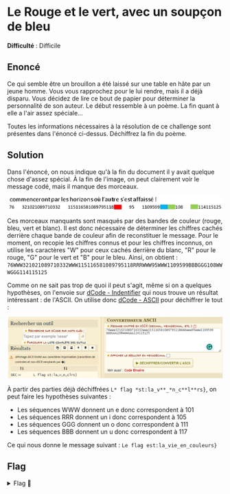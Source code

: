 # Le Rouge et le vert, avec un soupçon de bleu

**Difficulté** : Difficile

## Enoncé

Ce qui semble être un brouillon a été laissé sur une table en hâte par un jeune homme. Vous vous rapprochez pour le lui rendre, mais il a déjà disparu. Vous décidez de lire ce bout de papier pour déterminer la personnalité de son auteur. Le début ressemble à un poème. La fin quant à elle a l'air assez spéciale...

Toutes les informations nécessaires à la résolution de ce challenge sont présentes dans l'énoncé ci-dessus. Déchiffrez la fin du poème.


## Solution

Dans l'énoncé, on nous indique qu'à la fin du document il y avait quelque chose d'assez spécial. À la fin de l'image, on peut clairement voir le message codé, mais il manque des morceaux.

<p align="center"><img src="Message code.png" alt="Message code" width="500"></p>

Ces morceaux manquants sont masqués par des bandes de couleur (rouge, bleu, vert et blanc). Il est donc nécessaire de déterminer les chiffres cachés derrière chaque bande de couleur afin de reconstituer le message. Pour le moment, on recopie les chiffres connus et pour les chiffres inconnus, on utilise les caractères "W" pour ceux cachés derrière du blanc, "R" pour le rouge, "G" pour le vert et "B" pour le bleu. Ainsi, on obtient :
`76WWW321021089710332WWW115116581089795118RRRWWW95WWW1109599BBBGGG108WWWGGG114115125`

Comme on ne sait pas trop de quoi il peut s'agit, même si on a quelques hypothèses, on l'envoie sur [dCode - Indentifier](https://www.dcode.fr/identification-chiffrement) qui nous trouve un résultat intéressant : de l'ASCII. On utilise donc [dCode - ASCII](https://www.dcode.fr/code-ascii) pour déchiffrer le tout :

<p align="center"><img src="Code ascii.png" alt="Décode ascii" width="500"></p>

À partir des parties déjà déchiffrées `L* flag *st:la_v**_*n_c**l**rs}`, on peut faire les hypothèses suivantes :  
- Les séquences WWW donnent un e donc correspondent à 101
- Les séquences RRR donnent un i donc correspondent à 105
- Les séquences GGG donnent un o donc correspondent à 111
- Les séquences BBB donnent un u donc correspondent à 117

Ce qui nous donne le message suivant :
`Le flag est:la_vie_en_couleurs}`


## Flag

<details>
<summary> Flag 🚩</summary>

```
404CTF{la_vie_en_couleurs}
```


